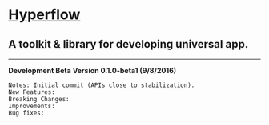 # [Hyperflow](https://github.com/tuantle/hyperflow)
## A toolkit & library for developing universal app.

----

**Development Beta Version 0.1.0-beta1 (9/8/2016)**
```
Notes: Initial commit (APIs close to stabilization).
New Features:
Breaking Changes:
Improvements:
Bug fixes:
```
